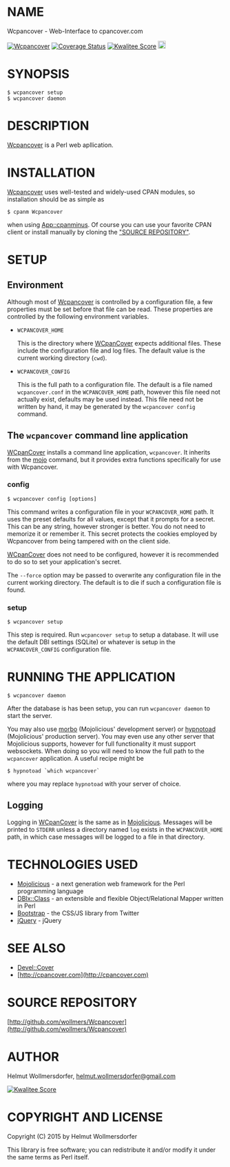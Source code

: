 # NAME

Wcpancover - Web-Interface to cpancover.com

<div>
    <a href="https://travis-ci.org/wollmers/Wcpancover"><img src="https://travis-ci.org/wollmers/Wcpancover.png" alt="Wcpancover" /></a>
    <a href='https://coveralls.io/r/wollmers/Wcpancover?branch=master'><img src='https://coveralls.io/repos/wollmers/Wcpancover/badge.png?branch=master' alt='Coverage Status' /></a>
    <a href='http://cpants.cpanauthors.org/dist/Wcpancover'><img src='http://cpants.cpanauthors.org/dist/Wcpancover.png' alt='Kwalitee Score' /></a>
    <a href="http://badge.fury.io/pl/Wcpancover"><img src="https://badge.fury.io/pl/Wcpancover.svg" alt="latest CPAN version" height="18"></a>
</div>

# SYNOPSIS

    $ wcpancover setup
    $ wcpancover daemon

# DESCRIPTION

[Wcpancover](https://metacpan.org/pod/Wcpancover) is a Perl web apllication.

# INSTALLATION

[Wcpancover](https://metacpan.org/pod/Wcpancover) uses well-tested and widely-used CPAN modules, so installation should be as simple as

    $ cpanm Wcpancover

when using [App::cpanminus](https://metacpan.org/pod/App::cpanminus). Of course you can use your favorite CPAN client or install manually by cloning the ["SOURCE REPOSITORY"](#source-repository).

# SETUP

## Environment

Although most of [Wcpancover](https://metacpan.org/pod/Wcpancover) is controlled by a configuration file, a few properties must be set before that file can be read. These properties are controlled by the following environment variables.

- `WCPANCOVER_HOME`

    This is the directory where [WCpanCover](https://metacpan.org/pod/WCpanCover) expects additional files. These include the configuration file and log files. The default value is the current working directory (`cwd`).

- `WCPANCOVER_CONFIG`

    This is the full path to a configuration file. The default is a file named `wcpancover.conf` in the `WCPANCOVER_HOME` path, however this file need not actually exist, defaults may be used instead. This file need not be written by hand, it may be generated by the `wcpancover config` command.

## The `wcpancover` command line application

[WCpanCover](https://metacpan.org/pod/WCpanCover) installs a command line application, `wcpancover`. It inherits from the [mojo](https://metacpan.org/pod/mojo) command, but it provides extra functions specifically for use with Wcpancover.

### config

    $ wcpancover config [options]

This command writes a configuration file in your `WCPANCOVER_HOME` path. It uses the preset defaults for all values, except that it prompts for a secret. This can be any string, however stronger is better. You do not need to memorize it or remember it. This secret protects the cookies employed by Wcpancover from being tampered with on the client side.

[WCpanCover](https://metacpan.org/pod/WCpanCover) does not need to be configured, however it is recommended to do so to set your application's secret.

The `--force` option may be passed to overwrite any configuration file in the current working directory. The default is to die if such a configuration file is found.

### setup

    $ wcpancover setup

This step is required. Run `wcpancover setup` to setup a database. It will use the default DBI settings (SQLite) or whatever is setup in the `WCPANCOVER_CONFIG` configuration file.

# RUNNING THE APPLICATION

    $ wcpancover daemon

After the database is has been setup, you can run `wcpancover daemon` to start the server.

You may also use [morbo](https://metacpan.org/pod/morbo) (Mojolicious' development server) or [hypnotoad](https://metacpan.org/pod/hypnotoad) (Mojolicious' production server). You may even use any other server that Mojolicious supports, however for full functionality it must support websockets. When doing so you will need to know the full path to the `wcpancover` application. A useful recipe might be

    $ hypnotoad `which wcpancover`

where you may replace `hypnotoad` with your server of choice.

## Logging

Logging in [WCpanCover](https://metacpan.org/pod/WCpanCover) is the same as in [Mojolicious](https://metacpan.org/pod/Mojolicious::Lite#Logging). Messages will be printed to `STDERR` unless a directory named `log` exists in the `WCPANCOVER_HOME` path, in which case messages will be logged to a file in that directory.

# TECHNOLOGIES USED

- [Mojolicious](http://mojolicio.us) - a next generation web framework for the Perl programming language
- [DBIx::Class](http://www.dbix-class.org/) - an extensible and flexible Object/Relational Mapper written in Perl
- [Bootstrap](http://twitter.github.com/bootstrap) - the CSS/JS library from Twitter
- [jQuery](http://jquery.com/) - jQuery

# SEE ALSO

- [Devel::Cover](https://metacpan.org/pod/Devel::Cover)
- [http://cpancover.com](http://cpancover.com)

# SOURCE REPOSITORY

[http://github.com/wollmers/Wcpancover](http://github.com/wollmers/Wcpancover)

# AUTHOR

Helmut Wollmersdorfer, <helmut.wollmersdorfer@gmail.com>

<div>
    <a href='http://cpants.cpanauthors.org/author/wollmers'><img src='http://cpants.cpanauthors.org/author/wollmers.png' alt='Kwalitee Score' /></a>
</div>

# COPYRIGHT AND LICENSE

Copyright (C) 2015 by Helmut Wollmersdorfer

This library is free software; you can redistribute it and/or modify
it under the same terms as Perl itself.
